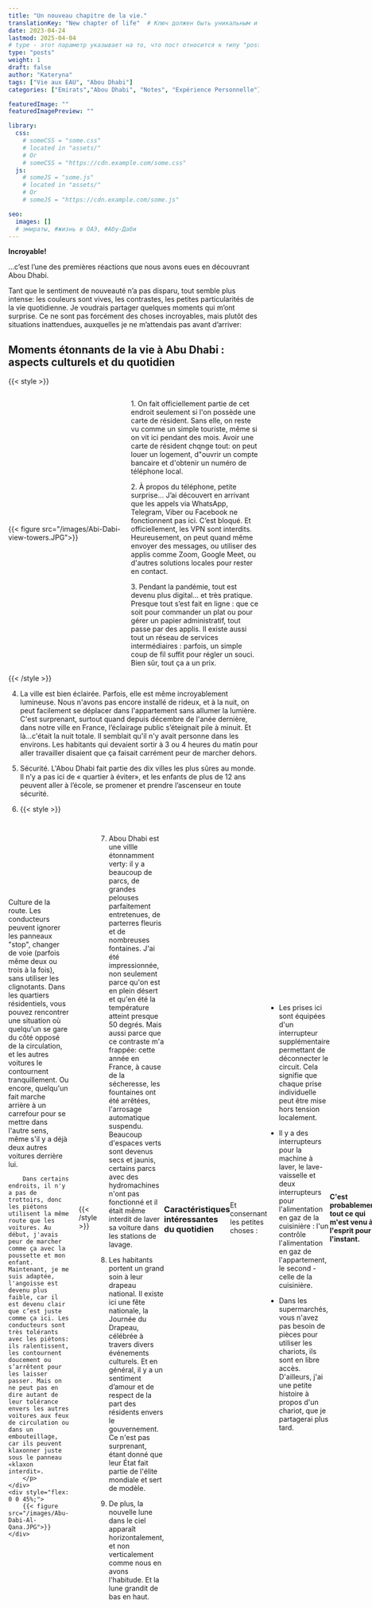 ```yaml
---
title: "Un nouveau chapitre de la vie."
translationKey: "New chapter of life"  # Ключ должен быть уникальным и постоянным
date: 2023-04-24
lastmod: 2025-04-04
# type - этот параметр указывает на то, что пост относится к типу "post"
type: "posts"
weight: 1
draft: false
author: "Kateryna"
tags: ["Vie aux EAU", "Abou Dhabi"]
categories: ["Emirats","Abou Dhabi", "Notes", "Expérience Personnelle"]

featuredImage: ""
featuredImagePreview: ""

library:
  css:
    # someCSS = "some.css"
    # located in "assets/"
    # Or
    # someCSS = "https://cdn.example.com/some.css"
  js:
    # someJS = "some.js"
    # located in "assets/"
    # Or
    # someJS = "https://cdn.example.com/some.js"

seo:
  images: []
  # эмираты, #жизнь в ОАЭ, #Абу-Даби
---
```



__Incroyable!__

…c’est l’une des premières réactions que nous avons eues en découvrant Abou Dhabi.

Tant que le sentiment de nouveauté n’a pas disparu, tout semble plus intense: les couleurs sont vives, les contrastes, les petites particularités de la vie quotidienne. Je voudrais partager quelques moments qui m’ont surprise. Ce ne sont pas forcément des choses incroyables, mais plutôt des situations inattendues, auxquelles je ne m’attendais pas avant d’arriver:

## Moments étonnants de la vie à Abu Dhabi : aspects culturels et du quotidien

{{< style >}}
 <div style="display: flex; align-items: center;">
    <div style="flex: 0 0 45%;">
        {{< figure src="/images/Abi-Dabi-view-towers.JPG">}}
    </div>
       <div style="flex: 1; margin-left: 20px;"> <!-- Отступ справа от текста -->
       <p> 1. On fait officiellement partie de cet endroit seulement si l'on possède une carte de résident. Sans elle, on reste vu comme un simple touriste, même si on vit ici pendant des mois. Avoir une carte de résident chqnge tout: on peut louer un logement, d"ouvrir un compte bancaire et d'obtenir un numéro de téléphone local. 
       </p>
       <p> 2. À propos du téléphone, petite surprise… J’ai découvert en arrivant que les appels via WhatsApp, Telegram, Viber ou Facebook ne fonctionnent pas ici. C’est bloqué. Et officiellement, les VPN sont interdits. Heureusement, on peut quand même envoyer des messages, ou utiliser des applis comme Zoom, Google Meet, ou d'autres solutions locales pour rester en contact.
       </p>
       <p> 3. Pendant la pandémie, tout est devenu plus digital… et très pratique. Presque tout s’est fait en ligne : que ce soit pour commander un plat ou pour gérer un papier administratif, tout passe par des applis. Il existe aussi tout un réseau de services intermédiaires : parfois, un simple coup de fil suffit pour régler un souci. Bien sûr, tout ça a un prix.
       </p>
    </div>
</div>
{{< /style >}}

4. La ville est bien éclairée. Parfois, elle est même incroyablement lumineuse. Nous n'avons pas encore installé de rideux, et à la nuit, on peut facilement se déplacer dans l'appartement sans allumer la lumière. C'est surprenant, surtout quand depuis décembre de l'anée dernière, dans notre ville en France, l’éclairage public s’éteignait pile à minuit. Et là...c'était la nuit totale. Il semblait qu'il n'y avait personne dans les environs. Les habitants qui devaient sortir à 3 ou 4 heures du matin pour aller travailler disaient que ça faisait carrément peur de marcher dehors.

5. Sécurité. L'Abou Dhabi fait partie des dix villes les plus sûres au monde. Il n’y a pas ici de « quartier à éviter», et les enfants de plus de 12 ans peuvent aller à l’école, se promener et prendre l’ascenseur en toute sécurité.

6. {{< style >}}
 <div style="display: flex; align-items: center;">
       <div style="flex: 1; margin-right: 20px;"> <!-- Отступ справа от текста -->
        <p> Culture de la route. Les conducteurs peuvent ignorer les panneaux "stop", changer de voie (parfois même deux ou trois à la fois), sans utiliser les clignotants. Dans les quartiers résidentiels, vous pouvez rencontrer une situation où quelqu'un se gare du côté opposé de la circulation, et les autres voitures le contournent tranquillement. Ou encore, quelqu'un fait marche arrière à un carrefour pour se mettre dans l'autre sens, même s'il y a déjà deux autres voitures derrière lui. 
        
        Dans certains endroits, il n'y a pas de trottoirs, donc les piétons utilisent la même route que les voitures. Au début, j'avais peur de marcher comme ça avec la poussette et mon enfant. Maintenant, je me suis adaptée, l'angoisse est devenu plus faible, car il est devenu clair que c’est juste comme ça ici. Les conducteurs sont très tolérants avec les piétons: ils ralentissent, les contournent doucement ou s’arrêtent pour les laisser passer. Mais on ne peut pas en dire autant de leur tolérance envers les autres voitures aux feux de circulation ou dans un embouteillage, car ils peuvent klaxonner juste sous le panneau «klaxon interdit».
        </p>
    </div>
    <div style="flex: 0 0 45%;">
        {{< figure src="/images/Abu-Dabi-Al-Qana.JPG">}}
    </div>
</div>
{{< /style >}}

7. Abou Dhabi est une villle étonnamment vertу: il y a beaucoup de parcs, de grandes pelouses parfaitement entretenues, de parterres fleuris et de nombreuses fontaines. J'ai été impressionnée, non seulement parce qu'on est en plein désert et qu'en été la température atteint presque 50 degrés. Mais aussi parce que ce contraste m'a frappée: cette année en France, à cause de la sécheresse, les fountaines ont été arrêtées, l'arrosage automatique suspendu. Beaucoup d'espaces verts sont devenus secs et jaunis, certains parcs avec des hydromachines n'ont pas fonctionné et il était même interdit de laver sa voiture dans les stations de lavage.

8. Les habitants portent un grand soin à leur drapeau national. Il existe ici une fête nationale, la Journée du Drapeau, célébrée à travers divers événements culturels. Et en général, il y a un sentiment d’amour et de respect de la part des résidents envers le gouvernement. Ce n'est pas surprenant, étant donné que leur État fait partie de l'élite mondiale et sert de modèle.

9.  De plus, la nouvelle lune dans le ciel apparaît horizontalement, et non verticalement comme nous en avons l'habitude. Et la lune grandit de bas en haut. 
<br>

### Caractéristiques intéressantes du quotidien

Et consernant les petites choses :

* Les prises ici sont équipées d'un interrupteur supplémentaire permettant de déconnecter le circuit. Cela signifie que chaque prise individuelle peut être mise hors tension localement.

* Il y a des interrupteurs pour la machine à laver, le lave-vaisselle et deux interrupteurs pour l'alimentation en gaz de la cuisinière : l'un contrôle l'alimentation en gaz de l'appartement, le second - celle de la cuisinière.

* Dans les supermarchés, vous n'avez pas besoin de pièces pour utiliser les chariots, ils sont en libre accès. D'ailleurs, j'ai une petite histoire à propos d'un chariot, que je partagerai plus tard.

<b>C'est probablement tout ce qui m'est venu à l'esprit pour l'instant.</b>